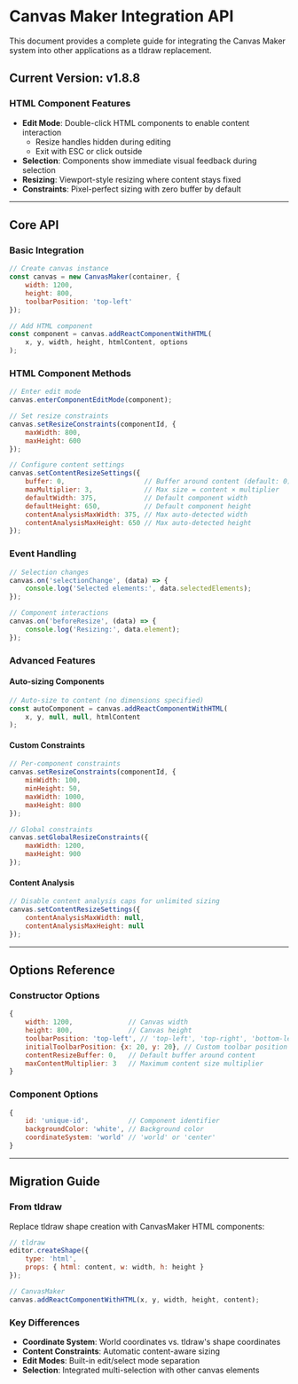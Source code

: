 # Canvas Maker Integration API

This document provides a complete guide for integrating the Canvas Maker system into other applications as a tldraw replacement.

## Current Version: v1.8.8

### HTML Component Features

- **Edit Mode**: Double-click HTML components to enable content interaction
  - Resize handles hidden during editing
  - Exit with ESC or click outside
- **Selection**: Components show immediate visual feedback during selection
- **Resizing**: Viewport-style resizing where content stays fixed
- **Constraints**: Pixel-perfect sizing with zero buffer by default

---

## Core API

### Basic Integration

```javascript
// Create canvas instance
const canvas = new CanvasMaker(container, {
    width: 1200,
    height: 800,
    toolbarPosition: 'top-left'
});

// Add HTML component
const component = canvas.addReactComponentWithHTML(
    x, y, width, height, htmlContent, options
);
```

### HTML Component Methods

```javascript
// Enter edit mode
canvas.enterComponentEditMode(component);

// Set resize constraints  
canvas.setResizeConstraints(componentId, {
    maxWidth: 800,
    maxHeight: 600
});

// Configure content settings
canvas.setContentResizeSettings({
    buffer: 0,                    // Buffer around content (default: 0)
    maxMultiplier: 3,             // Max size = content × multiplier
    defaultWidth: 375,            // Default component width
    defaultHeight: 650,           // Default component height
    contentAnalysisMaxWidth: 375, // Max auto-detected width
    contentAnalysisMaxHeight: 650 // Max auto-detected height
});
```

### Event Handling

```javascript
// Selection changes
canvas.on('selectionChange', (data) => {
    console.log('Selected elements:', data.selectedElements);
});

// Component interactions
canvas.on('beforeResize', (data) => {
    console.log('Resizing:', data.element);
});
```

### Advanced Features

#### Auto-sizing Components
```javascript
// Auto-size to content (no dimensions specified)
const autoComponent = canvas.addReactComponentWithHTML(
    x, y, null, null, htmlContent
);
```

#### Custom Constraints
```javascript
// Per-component constraints
canvas.setResizeConstraints(componentId, {
    minWidth: 100,
    minHeight: 50,
    maxWidth: 1000,
    maxHeight: 800
});

// Global constraints
canvas.setGlobalResizeConstraints({
    maxWidth: 1200,
    maxHeight: 900
});
```

#### Content Analysis
```javascript
// Disable content analysis caps for unlimited sizing
canvas.setContentResizeSettings({
    contentAnalysisMaxWidth: null,
    contentAnalysisMaxHeight: null
});
```

---

## Options Reference

### Constructor Options
```javascript
{
    width: 1200,              // Canvas width
    height: 800,              // Canvas height
    toolbarPosition: 'top-left', // 'top-left', 'top-right', 'bottom-left', 'bottom-right'
    initialToolbarPosition: {x: 20, y: 20}, // Custom toolbar position
    contentResizeBuffer: 0,   // Default buffer around content
    maxContentMultiplier: 3   // Maximum content size multiplier
}
```

### Component Options
```javascript
{
    id: 'unique-id',          // Component identifier
    backgroundColor: 'white', // Background color
    coordinateSystem: 'world' // 'world' or 'center'
}
```

---

## Migration Guide

### From tldraw
Replace tldraw shape creation with CanvasMaker HTML components:

```javascript
// tldraw
editor.createShape({
    type: 'html',
    props: { html: content, w: width, h: height }
});

// CanvasMaker
canvas.addReactComponentWithHTML(x, y, width, height, content);
```

### Key Differences
- **Coordinate System**: World coordinates vs. tldraw's shape coordinates
- **Content Constraints**: Automatic content-aware sizing
- **Edit Modes**: Built-in edit/select mode separation
- **Selection**: Integrated multi-selection with other canvas elements